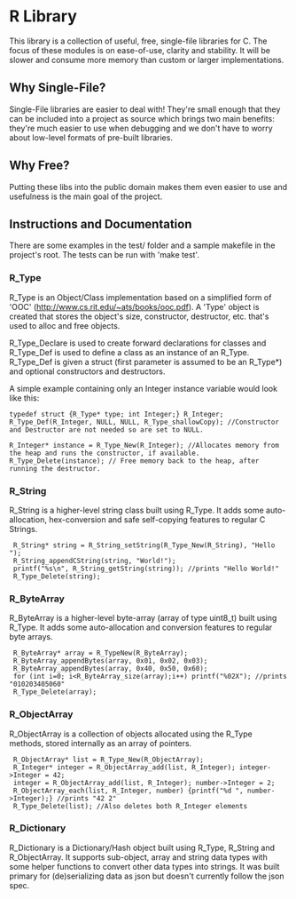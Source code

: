 # R Library
 This library is a collection of useful, free, single-file libraries for C. The focus of these modules is on ease-of-use, clarity and stability. It will be slower and consume more memory than custom or larger implementations.

## Why Single-File?
 Single-File libraries are easier to deal with! They're small enough that they can be included into a project as source which brings two main benefits: they're much easier to use when debugging and we don't have to worry about low-level formats of pre-built libraries.

## Why Free?
 Putting these libs into the public domain makes them even easier to use and usefulness is the main goal of the project.

## Instructions and Documentation
 There are some examples in the test/ folder and a sample makefile in the project's root. The tests can be run with 'make test'.

### R_Type
 R_Type is an Object/Class implementation based on a simplified form of 'OOC' (http://www.cs.rit.edu/~ats/books/ooc.pdf). A 'Type' object is created that stores the object's size, constructor, destructor, etc. that's used to alloc and free objects.

 R_Type_Declare is used to create forward declarations for classes and R_Type_Def is used to define a class as an instance of an R_Type. R_Type_Def is given a struct (first parameter is assumed to be an R_Type*) and optional constructors and destructors.

 A simple example containing only an Integer instance variable would look like this:
```
typedef struct {R_Type* type; int Integer;} R_Integer;
R_Type_Def(R_Integer, NULL, NULL, R_Type_shallowCopy); //Constructor and Destructor are not needed so are set to NULL.

R_Integer* instance = R_Type_New(R_Integer); //Allocates memory from the heap and runs the constructor, if available.
R_Type_Delete(instance); // Free memory back to the heap, after running the destructor.
```

### R_String
 R_String is a higher-level string class built using R_Type. It adds some auto-allocation, hex-conversion and safe self-copying features to regular C Strings.
```
 R_String* string = R_String_setString(R_Type_New(R_String), "Hello ");
 R_String_appendCString(string, "World!");
 printf("%s\n", R_String_getString(string)); //prints "Hello World!"
 R_Type_Delete(string);
```

### R_ByteArray
 R_ByteArray is a higher-level byte-array (array of type uint8_t) built using R_Type. It adds some auto-allocation and conversion features to regular byte arrays.
```
 R_ByteArray* array = R_TypeNew(R_ByteArray);
 R_ByteArray_appendBytes(array, 0x01, 0x02, 0x03);
 R_ByteArray_appendBytes(array, 0x40, 0x50, 0x60);
 for (int i=0; i<R_ByteArray_size(array);i++) printf("%02X"); //prints "010203405060"
 R_Type_Delete(array);
```

### R_ObjectArray
 R_ObjectArray is a collection of objects allocated using the R_Type methods, stored internally as an array of pointers.
```
 R_ObjectArray* list = R_Type_New(R_ObjectArray);
 R_Integer* integer = R_ObjectArray_add(list, R_Integer); integer->Integer = 42;
 integer = R_ObjectArray_add(list, R_Integer); number->Integer = 2;
 R_ObjectArray_each(list, R_Integer, number) {printf("%d ", number->Integer);} //prints "42 2"
 R_Type_Delete(list); //Also deletes both R_Integer elements
```

### R_Dictionary
 R_Dictionary is a Dictionary/Hash object built using R_Type, R_String and R_ObjectArray. It supports sub-object, array and string data types with some helper functions to convert other data types into strings. It was built primary for (de)serializing data as json but doesn't currently follow the json spec.
 